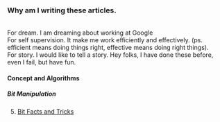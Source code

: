 ### Why am I writing these articles.
<br/>For dream. I am dreaming about working at Google
<br/>For self supervision. It make me work efficiently and effectively. (ps. efficient means doing things right, effective means doing right things).
<br/>For story. I would like to tell a story. Hey folks, I have done these before, even I fail, but have fun.
 

#### Concept and Algorithms


##### Bit Manipulation
5. [Bit Facts and Tricks ](./note/java/BitFactsAndTricks.md)



